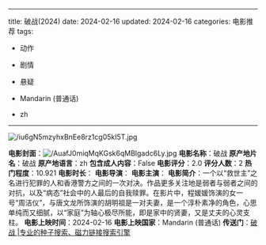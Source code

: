 
---
title: 破战(2024)
date: 2024-02-16
updated: 2024-02-16
categories: 电影推荐
tags:

- 动作
- 剧情
- 悬疑

- Mandarin (普通话)
- zh
---

<img src="https://image.tmdb.org/t/p/original/iu6gN5mzyhxBnEe8rz1cg05kI5T.jpg" alt="/iu6gN5mzyhxBnEe8rz1cg05kI5T.jpg" title="/iu6gN5mzyhxBnEe8rz1cg05kI5T.jpg">

**电影封面**：<img src="https://image.tmdb.org/t/p/w200/AuafJ0miqMqKGsk6qMBlgadc6Ly.jpg" alt="/AuafJ0miqMqKGsk6qMBlgadc6Ly.jpg" title="/AuafJ0miqMqKGsk6qMBlgadc6Ly.jpg">
**电影名称**：破战
**原产地片名**：破战
**原产地语言**：zh
**包含成人内容**：False
**电影评分**：2.0
**评分人数**：2
**热门程度**：10.921
**电影时长**：
**电影导演**：
**电影主演**：
**电影简介**：一个以“救世主”之名进行犯罪的人和香港警方之间的一次对决。作品更多关注地是弱者与弱者之间的对抗，以及“病态”社会中的人最后的自我赎罪。在影片中，程媛媛饰演的女一号“周洁仪”，与唐文龙所饰演的胡明祖是一对夫妻，是一个淳朴素净的角色，心思单纯而又细腻，以“家庭”为轴心极尽所能，即是家中的贤妻，又是丈夫的心灵支柱。
**电影上映时间**：2024-02-16
**电影上映国家**：Mandarin (普通话)
**传送门**：[破战 |专业的种子搜索、磁力链接搜索引擎](https://movie.amd794.com:2083/?search=%E7%A0%B4%E6%88%98&ordering=&mode=match_phrase&page_size=10&page=1)

